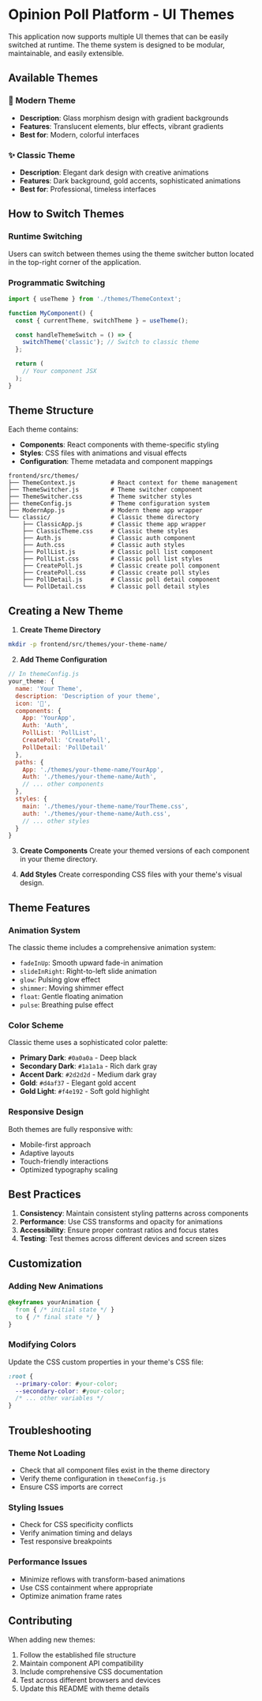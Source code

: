 # Opinion Poll Platform - UI Themes

This application now supports multiple UI themes that can be easily switched at runtime. The theme system is designed to be modular, maintainable, and easily extensible.

## Available Themes

### 🌈 Modern Theme
- **Description**: Glass morphism design with gradient backgrounds
- **Features**: Translucent elements, blur effects, vibrant gradients
- **Best for**: Modern, colorful interfaces

### ✨ Classic Theme
- **Description**: Elegant dark design with creative animations
- **Features**: Dark background, gold accents, sophisticated animations
- **Best for**: Professional, timeless interfaces

## How to Switch Themes

### Runtime Switching
Users can switch between themes using the theme switcher button located in the top-right corner of the application.

### Programmatic Switching
```javascript
import { useTheme } from './themes/ThemeContext';

function MyComponent() {
  const { currentTheme, switchTheme } = useTheme();

  const handleThemeSwitch = () => {
    switchTheme('classic'); // Switch to classic theme
  };

  return (
    // Your component JSX
  );
}
```

## Theme Structure

Each theme contains:
- **Components**: React components with theme-specific styling
- **Styles**: CSS files with animations and visual effects
- **Configuration**: Theme metadata and component mappings

```
frontend/src/themes/
├── ThemeContext.js          # React context for theme management
├── ThemeSwitcher.js         # Theme switcher component
├── ThemeSwitcher.css        # Theme switcher styles
├── themeConfig.js           # Theme configuration system
├── ModernApp.js             # Modern theme app wrapper
└── classic/                 # Classic theme directory
    ├── ClassicApp.js        # Classic theme app wrapper
    ├── ClassicTheme.css     # Classic theme styles
    ├── Auth.js              # Classic auth component
    ├── Auth.css             # Classic auth styles
    ├── PollList.js          # Classic poll list component
    ├── PollList.css         # Classic poll list styles
    ├── CreatePoll.js        # Classic create poll component
    ├── CreatePoll.css       # Classic create poll styles
    ├── PollDetail.js        # Classic poll detail component
    └── PollDetail.css       # Classic poll detail styles
```

## Creating a New Theme

1. **Create Theme Directory**
```bash
mkdir -p frontend/src/themes/your-theme-name/
```

2. **Add Theme Configuration**
```javascript
// In themeConfig.js
your_theme: {
  name: 'Your Theme',
  description: 'Description of your theme',
  icon: '🎨',
  components: {
    App: 'YourApp',
    Auth: 'Auth',
    PollList: 'PollList',
    CreatePoll: 'CreatePoll',
    PollDetail: 'PollDetail'
  },
  paths: {
    App: './themes/your-theme-name/YourApp',
    Auth: './themes/your-theme-name/Auth',
    // ... other components
  },
  styles: {
    main: './themes/your-theme-name/YourTheme.css',
    auth: './themes/your-theme-name/Auth.css',
    // ... other styles
  }
}
```

3. **Create Components**
Create your themed versions of each component in your theme directory.

4. **Add Styles**
Create corresponding CSS files with your theme's visual design.

## Theme Features

### Animation System
The classic theme includes a comprehensive animation system:
- `fadeInUp`: Smooth upward fade-in animation
- `slideInRight`: Right-to-left slide animation
- `glow`: Pulsing glow effect
- `shimmer`: Moving shimmer effect
- `float`: Gentle floating animation
- `pulse`: Breathing pulse effect

### Color Scheme
Classic theme uses a sophisticated color palette:
- **Primary Dark**: `#0a0a0a` - Deep black
- **Secondary Dark**: `#1a1a1a` - Rich dark gray
- **Accent Dark**: `#2d2d2d` - Medium dark gray
- **Gold**: `#d4af37` - Elegant gold accent
- **Gold Light**: `#f4e192` - Soft gold highlight

### Responsive Design
Both themes are fully responsive with:
- Mobile-first approach
- Adaptive layouts
- Touch-friendly interactions
- Optimized typography scaling

## Best Practices

1. **Consistency**: Maintain consistent styling patterns across components
2. **Performance**: Use CSS transforms and opacity for animations
3. **Accessibility**: Ensure proper contrast ratios and focus states
4. **Testing**: Test themes across different devices and screen sizes

## Customization

### Adding New Animations
```css
@keyframes yourAnimation {
  from { /* initial state */ }
  to { /* final state */ }
}
```

### Modifying Colors
Update the CSS custom properties in your theme's CSS file:
```css
:root {
  --primary-color: #your-color;
  --secondary-color: #your-color;
  /* ... other variables */
}
```

## Troubleshooting

### Theme Not Loading
- Check that all component files exist in the theme directory
- Verify theme configuration in `themeConfig.js`
- Ensure CSS imports are correct

### Styling Issues
- Check for CSS specificity conflicts
- Verify animation timing and delays
- Test responsive breakpoints

### Performance Issues
- Minimize reflows with transform-based animations
- Use CSS containment where appropriate
- Optimize animation frame rates

## Contributing

When adding new themes:
1. Follow the established file structure
2. Maintain component API compatibility
3. Include comprehensive CSS documentation
4. Test across different browsers and devices
5. Update this README with theme details
